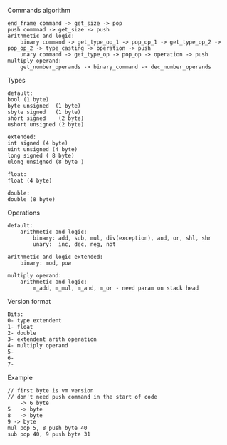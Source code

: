 Commands algorithm

	end_frame command -> get_size -> pop
	push commnad -> get_size -> push
	arithmetic and logic:
		binary command -> get_type_op_1 -> pop_op_1 -> get_type_op_2 -> pop_op_2 -> type_casting -> operation -> push
		unary command -> get_type_op -> pop_op -> operation -> push
	multiply operand:
		get_number_operands -> binary_command -> dec_number_operands

Types

	default:
	bool (1 byte)
	byte unsigned  (1 byte)
	sbyte signed   (1 byte)
	short signed    (2 byte)
	ushort unsigned (2 byte)	
	
	extended:
	int signed (4 byte)
	uint unsigned (4 byte)
	long signed ( 8 byte)
	ulong unsigned (8 byte )

	float:
	float (4 byte)
	
	double:
	double (8 byte)

Operations

	default:
		arithmetic and logic:
			binary: add, sub, mul, div(exception), and, or, shl, shr
			unary:  inc, dec, neg, not
	
	arithmetic and logic extended:
		binary: mod, pow	

	multiply operand:
		arithmetic and logic:
			m_add, m_mul, m_and, m_or - need param on stack head

Version format

	Bits:
 	0- type extendent
  	1- float
  	2- double
  	3- extendent arith operation
  	4- multiply operand 
  	5- 
  	6-
  	7-

Example

	// first byte is vm version
	// don't need push command in the start of code
	   	-> 6 byte
	5 	-> byte
	8 	-> byte
	9 -> byte
	mul	pop 5, 8 push byte 40
	sub	pop 40, 9 push byte 31


